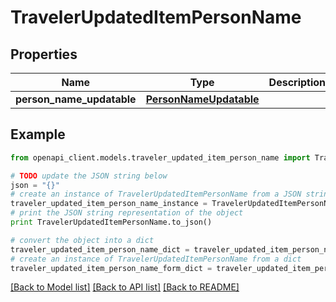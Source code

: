 # TravelerUpdatedItemPersonName


## Properties
Name | Type | Description | Notes
------------ | ------------- | ------------- | -------------
**person_name_updatable** | [**PersonNameUpdatable**](PersonNameUpdatable.md) |  | 

## Example

```python
from openapi_client.models.traveler_updated_item_person_name import TravelerUpdatedItemPersonName

# TODO update the JSON string below
json = "{}"
# create an instance of TravelerUpdatedItemPersonName from a JSON string
traveler_updated_item_person_name_instance = TravelerUpdatedItemPersonName.from_json(json)
# print the JSON string representation of the object
print TravelerUpdatedItemPersonName.to_json()

# convert the object into a dict
traveler_updated_item_person_name_dict = traveler_updated_item_person_name_instance.to_dict()
# create an instance of TravelerUpdatedItemPersonName from a dict
traveler_updated_item_person_name_form_dict = traveler_updated_item_person_name.from_dict(traveler_updated_item_person_name_dict)
```
[[Back to Model list]](../README.md#documentation-for-models) [[Back to API list]](../README.md#documentation-for-api-endpoints) [[Back to README]](../README.md)


